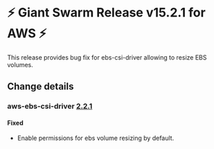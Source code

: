 # :zap: Giant Swarm Release v15.2.1 for AWS :zap:

This release provides bug fix for ebs-csi-driver allowing to resize EBS volumes.

## Change details

### aws-ebs-csi-driver [2.2.1](https://github.com/giantswarm/aws-ebs-csi-driver-app/releases/tag/v2.2.1)

#### Fixed
- Enable permissions for ebs volume resizing by default.
